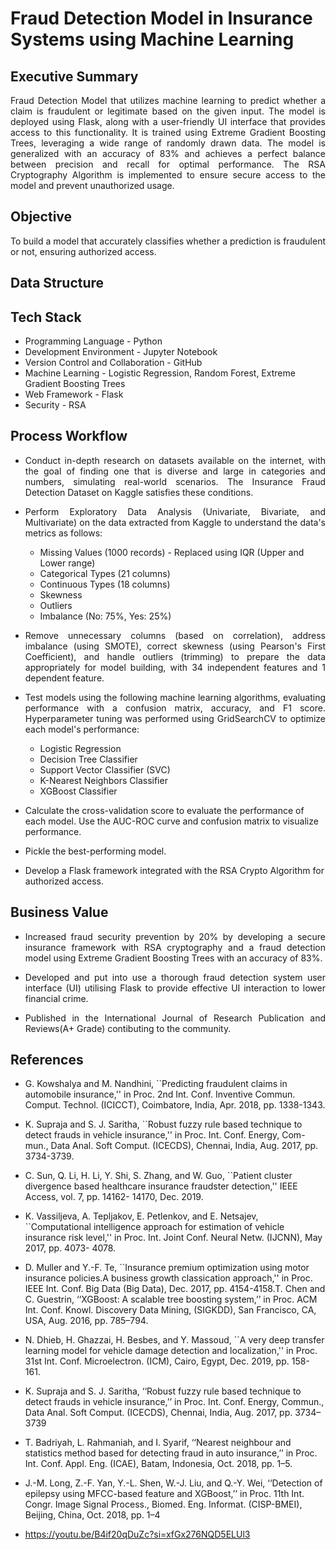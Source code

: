 # Fraud Detection Model in Insurance Systems using Machine Learning

<h2 align="left">Executive Summary</h2>

<p align="justify"> Fraud Detection Model that utilizes machine learning to predict whether a claim is fraudulent or legitimate based on the given input. The model is deployed using Flask, along with a user-friendly UI interface that provides access to this functionality. It is trained using Extreme Gradient Boosting Trees, leveraging a wide range of randomly drawn data. The model is generalized with an accuracy of 83% and achieves a perfect balance between precision and recall for optimal performance. The RSA Cryptography Algorithm is implemented to ensure secure access to the model and prevent unauthorized usage. </p>

<h2 align = "left">Objective</h2>

<p align="justify"> To build a model that accurately classifies whether a prediction is fraudulent or not, ensuring authorized access.</p>

<h2 align = "left">Data Structure</h2>


<h2 align="left">Tech Stack</h2>

- Programming Language - Python
- Development Environment - Jupyter Notebook
- Version Control and Collaboration - GitHub
- Machine Learning - Logistic Regression, Random Forest, Extreme Gradient Boosting Trees
- Web Framework - Flask
- Security - RSA
  
<h2 align="left">Process Workflow</h2>

- <p align="justify">Conduct in-depth research on datasets available on the internet, with the goal of finding one that is diverse and large in categories and numbers, simulating real-world scenarios. The Insurance Fraud Detection Dataset on Kaggle satisfies these conditions.</p>

- <p align="justify">Perform Exploratory Data Analysis (Univariate, Bivariate, and Multivariate) on the data extracted from Kaggle to understand the data's metrics as follows:</p>

  - Missing Values (1000 records) - Replaced using IQR (Upper and Lower range)
  - Categorical Types (21 columns)
  - Continuous Types (18 columns)
  - Skewness
  - Outliers
  - Imbalance (No: 75%, Yes: 25%)

- <p align="justify">Remove unnecessary columns (based on correlation), address imbalance (using SMOTE), correct skewness (using Pearson's First Coefficient), and handle outliers (trimming) to prepare the data appropriately for model building, with 34 independent features and 1 dependent feature.</p>

- <p align="justify">Test models using the following machine learning algorithms, evaluating performance with a confusion matrix, accuracy, and F1 score. Hyperparameter tuning was performed using GridSearchCV to optimize each model's performance:</p>

  - Logistic Regression
  - Decision Tree Classifier
  - Support Vector Classifier (SVC)
  - K-Nearest Neighbors Classifier
  - XGBoost Classifier

- Calculate the cross-validation score to evaluate the performance of each model. Use the AUC-ROC curve and confusion matrix to visualize performance.

- Pickle the best-performing model.

- Develop a Flask framework integrated with the RSA Crypto Algorithm for authorized access.

<h2 align="left">Business Value</h2>

- <p align="justify"> Increased fraud security prevention by 20% by developing a secure insurance framework with RSA cryptography and  a  fraud detection model using Extreme Gradient Boosting Trees with an accuracy of 83%.</p>

- <p align="justify"> Developed and put into use a thorough fraud detection system user interface (UI) utilising Flask to provide  effective UI interaction to lower financial crime.</p>

- <p align="justify"> Published in the International Journal of Research Publication and Reviews(A+ Grade) contibuting to the community. </p>

<h2 align="left">References</h2>

- G. Kowshalya and M. Nandhini, ``Predicting fraudulent claims in automobile insurance,'' in Proc. 2nd Int. Conf. Inventive Commun. Comput. Technol. (ICICCT), Coimbatore, India, Apr. 2018, pp. 1338-1343. 

- K. Supraja and S. J. Saritha, ``Robust fuzzy rule based technique to detect frauds in vehicle insurance,'' in Proc. Int. Conf. Energy, Com- mun., Data Anal. Soft Comput. (ICECDS), Chennai, India, Aug. 2017, pp. 3734-3739. 

- C. Sun, Q. Li, H. Li, Y. Shi, S. Zhang, and W. Guo, ``Patient cluster divergence based healthcare insurance fraudster detection,'' IEEE Access, vol. 7, pp. 14162- 14170, Dec. 2019. 

- K. Vassiljeva, A. Tepljakov, E. Petlenkov, and E. Netsajev, ``Computational intelligence approach for estimation of vehicle insurance risk level,'' in Proc. Int. Joint Conf. Neural Netw. (IJCNN), May 2017, pp. 4073- 4078. 

- D. Muller and Y.-F. Te, ``Insurance premium optimization using motor insurance policies.A business growth classication approach,'' in Proc. IEEE Int. Conf. Big Data (Big Data), Dec. 2017, pp. 4154-4158.T. Chen and C. Guestrin, ‘‘XGBoost: A scalable tree boosting system,’’ in Proc. ACM Int. Conf. Knowl. Discovery Data Mining, (SIGKDD), San Francisco, CA, USA, Aug. 2016, pp. 785–794.

- N. Dhieb, H. Ghazzai, H. Besbes, and Y. Massoud, ``A very deep transfer learning model for vehicle damage detection and localization,'' in Proc. 31st Int. Conf. Microelectron. (ICM), Cairo, Egypt, Dec. 2019, pp. 158- 161.

- K. Supraja and S. J. Saritha, ‘‘Robust fuzzy rule based technique to detect frauds in vehicle insurance,’’ in Proc. Int. Conf. Energy, Commun., Data Anal. Soft Comput. (ICECDS), Chennai, India, Aug. 2017, pp. 3734–3739

- T. Badriyah, L. Rahmaniah, and I. Syarif, ‘‘Nearest neighbour and statistics method based for detecting fraud in auto insurance,’’ in Proc. Int. Conf. Appl. Eng. (ICAE), Batam, Indonesia, Oct. 2018, pp. 1–5.
  
- J.-M. Long, Z.-F. Yan, Y.-L. Shen, W.-J. Liu, and Q.-Y. Wei, ‘‘Detection of epilepsy using MFCC-based feature and XGBoost,’’ in Proc. 11th Int. Congr. Image Signal Process., Biomed. Eng. Informat. (CISP-BMEI), Beijing, China, Oct. 2018, pp. 1–4

- https://youtu.be/B4if20qDuZc?si=xfGx276NQD5ELUl3
